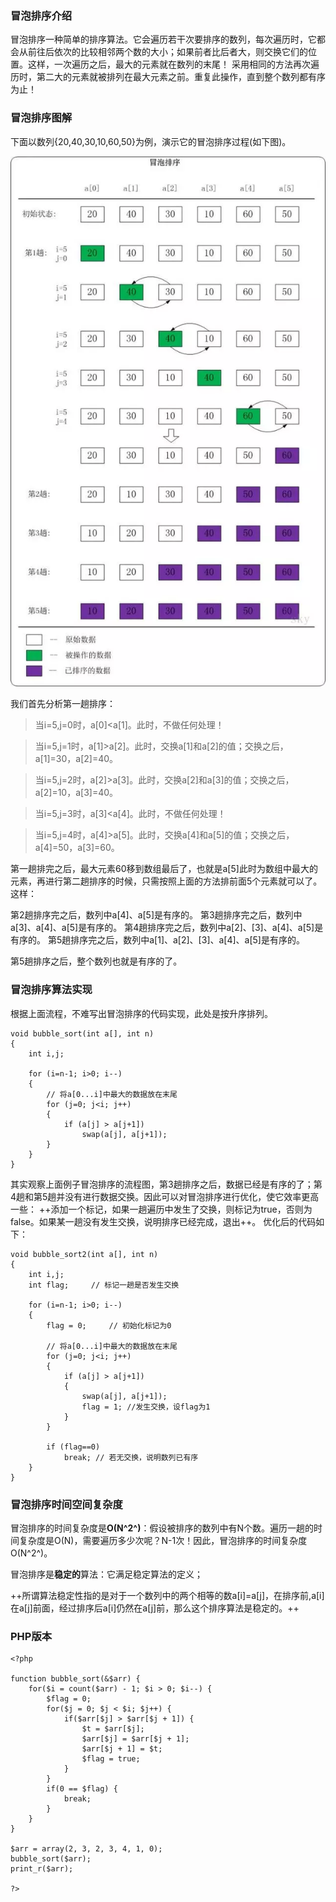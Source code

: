 ### 冒泡排序介绍

冒泡排序一种简单的排序算法。它会遍历若干次要排序的数列，每次遍历时，它都会从前往后依次的比较相邻两个数的大小；如果前者比后者大，则交换它们的位置。这样，一次遍历之后，最大的元素就在数列的末尾！ 采用相同的方法再次遍历时，第二大的元素就被排列在最大元素之前。重复此操作，直到整个数列都有序为止！

### 冒泡排序图解

下面以数列{20,40,30,10,60,50}为例，演示它的冒泡排序过程(如下图)。

![](./images/bubble-sort.webp)

我们首先分析第一趟排序：

>当i=5,j=0时，a[0]<a[1]。此时，不做任何处理！

>当i=5,j=1时，a[1]>a[2]。此时，交换a[1]和a[2]的值；交换之后，a[1]=30，a[2]=40。

>当i=5,j=2时，a[2]>a[3]。此时，交换a[2]和a[3]的值；交换之后，a[2]=10，a[3]=40。

>当i=5,j=3时，a[3]<a[4]。此时，不做任何处理！

>当i=5,j=4时，a[4]>a[5]。此时，交换a[4]和a[5]的值；交换之后，a[4]=50，a[3]=60。

第一趟排完之后，最大元素60移到数组最后了，也就是a[5]此时为数组中最大的元素，再进行第二趟排序的时候，只需按照上面的方法排前面5个元素就可以了。这样：

第2趟排序完之后，数列中a[4]、a[5]是有序的。
第3趟排序完之后，数列中a[3]、a[4]、a[5]是有序的。
第4趟排序完之后，数列中a[2]、[3]、a[4]、a[5]是有序的。
第5趟排序完之后，数列中a[1]、a[2]、[3]、a[4]、a[5]是有序的。

第5趟排序之后，整个数列也就是有序的了。

### 冒泡排序算法实现

根据上面流程，不难写出冒泡排序的代码实现，此处是按升序排列。

```
void bubble_sort(int a[], int n)
{
    int i,j;

    for (i=n-1; i>0; i--)
    {
        // 将a[0...i]中最大的数据放在末尾
        for (j=0; j<i; j++)
        {
            if (a[j] > a[j+1])
                swap(a[j], a[j+1]);
        }
    }
}
```

其实观察上面例子冒泡排序的流程图，第3趟排序之后，数据已经是有序的了；第4趟和第5趟并没有进行数据交换。因此可以对冒泡排序进行优化，使它效率更高一些：
++添加一个标记，如果一趟遍历中发生了交换，则标记为true，否则为false。如果某一趟没有发生交换，说明排序已经完成，退出++。
优化后的代码如下：

```
void bubble_sort2(int a[], int n)
{
    int i,j;
    int flag;     // 标记一趟是否发生交换

    for (i=n-1; i>0; i--)
    {
        flag = 0;     // 初始化标记为0

        // 将a[0...i]中最大的数据放在末尾
        for (j=0; j<i; j++)
        {
            if (a[j] > a[j+1])
            {
                swap(a[j], a[j+1]);
                flag = 1; //发生交换，设flag为1
            }
        }

        if (flag==0)
            break; // 若无交换，说明数列已有序
    }
}
```

### 冒泡排序时间空间复杂度

冒泡排序的时间复杂度是**O(N^2^)**：假设被排序的数列中有N个数。遍历一趟的时间复杂度是O(N)，需要遍历多少次呢？N-1次！因此，冒泡排序的时间复杂度O(N^2^)。

冒泡排序是**稳定的**算法：它满足稳定算法的定义；

++所谓算法稳定性指的是对于一个数列中的两个相等的数a[i]=a[j]，在排序前,a[i]在a[j]前面，经过排序后a[i]仍然在a[j]前，那么这个排序算法是稳定的。++

### PHP版本
```
<?php

function bubble_sort(&$arr) {
    for($i = count($arr) - 1; $i > 0; $i--) {
        $flag = 0;
        for($j = 0; $j < $i; $j++) {
            if($arr[$j] > $arr[$j + 1]) {
                $t = $arr[$j];
                $arr[$j] = $arr[$j + 1];
                $arr[$j + 1] = $t;
                $flag = true;
            }
        }
        if(0 == $flag) {
            break;
        }
    }
}

$arr = array(2, 3, 2, 3, 4, 1, 0);
bubble_sort($arr);
print_r($arr);

?>
```


